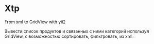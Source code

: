 # Xtp

From xml to GridView with yii2

Вывести список продуктов и связанных с ними категорий используя GridView, с возможностью сортировать, фильтровать, из xml.
